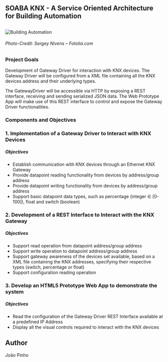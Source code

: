 ## SOABA KNX - A Service Oriented Architecture for Building Automation ##
## ## 
 
![Building Automation](https://bitbucket.org/repo/enyMp6/images/1359602518-2013_01_Lufft_Building-automation.jpg "Building Automation")

###### *Photo-Credit: Sergey Nivens – Fotolia.com*


### Project Goals ###

Development of Gateway Driver for interaction with KNX devices. The Gateway Driver will be configured from a XML file containing all the KNX devices address and their underlying types. 

The GatewayDriver will be accessible via HTTP by exposing a REST interface, receiving and sending serialized JSON data. The Web Prototype App will make use of this REST interface to control and expose the Gateway Driver functionalities.

### Components and Objectives ###

### 1. Implementation of a Gateway Driver to Interact with KNX Devices ###

##### Objectives #####

- Establish communication with KNX devices through an Ethernet KNX Gateway
- Provide datapoint reading functionality from devices by address/group address
- Provide datapoint writing functionality from devices by address/group address
- Support basic datapoint data types, such as percentage (integer ∈ [0-100]), float and
switch (boolean)

### 2. Development of a REST Interface to Interact with the KNX Gateway ###

##### Objectives #####

- Support read operation from datapoint address/group address
- Support write operation to datapoint address/group address
- Support gateway awareness of the devices set available, based on a XML file containing
the KNX addresses, specifying their respective types (switch, percentage or float)
- Support configuration reading operation

### 3. Develop an HTML5 Prototype Web App to demonstrate the system ###

##### Objectives #####

- Read the configuration of the Gateway Driver REST Interface available at a predefined IP Address
- Display all the visual controls required to interact with the KNX devices

## Author ##

João Pinho